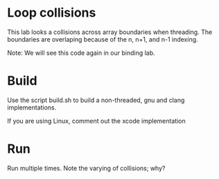 Loop collisions
===============

This lab looks a collisions across array boundaries when threading. The boundaries are
overlaping because of the n, n+1, and n-1 indexing.

Note: We will see this code again in our binding lab. 

# Build

Use the script build.sh to build a non-threaded, gnu and clang
implementations. 

If you are using Linux, comment out the xcode implementation

# Run

Run multiple times. Note the varying of collisions; why? 
